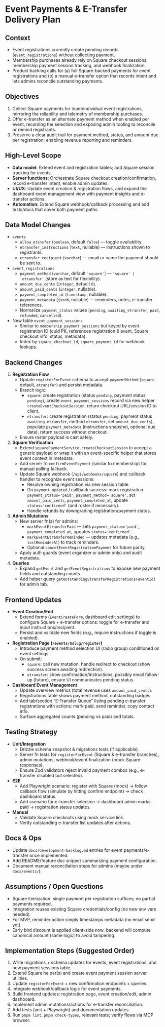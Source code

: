 # Event Payments & E-Transfer Delivery Plan

## Context

- Event registrations currently create pending records (`event_registrations`) without collecting payment.
- Membership purchases already rely on Square checkout sessions, membership payment session tracking, and webhook finalization.
- Product backlog calls for (a) full Square-backed payments for event registrations and (b) a manual e-transfer option that records intent and lets admins reconcile outstanding payments.

## Objectives

1. Collect Square payments for team/individual event registrations, mirroring the reliability and telemetry of membership purchases.
2. Offer e-transfer as an alternate payment method when enabled per event, recording the selection and exposing admin tooling to reconcile or remind registrants.
3. Preserve a clear audit trail for payment method, status, and amount due per registration, enabling revenue reporting and reminders.

## High-Level Scope

- **Data model**: Extend event and registration tables; add Square session tracking for events.
- **Server functions**: Orchestrate Square checkout creation/confirmation, record e-transfer intent, enable admin updates.
- **UI/UX**: Update event creation & registration flows, and expand the dashboard event management view with payment insights and e-transfer actions.
- **Automation**: Extend Square webhook/callback processing and add tests/docs that cover both payment paths.

## Data Model Changes

- `events`
  - `allow_etansfer` (`boolean`, default `false`) — toggle availability.
  - `etransfer_instructions` (`text`, nullable) — instructions shown to registrants.
  - `etransfer_recipient` (`varchar`) — email or name the payment should be sent to.
- `event_registrations`
  - `payment_method` (`varchar`, default `'square'`) — `'square' | 'etransfer'` (store as text for flexibility).
  - `amount_due_cents` (`integer`, default `0`).
  - `amount_paid_cents` (`integer`, nullable).
  - `payment_completed_at` (`timestamp`, nullable).
  - `payment_metadata` (`jsonb`, nullable) — reminders, notes, e-transfer references.
  - Normalize `payment_status` values (`pending`, `awaiting_etransfer`, `paid`, `refunded`, `cancelled`).
- New table `event_payment_sessions`
  - Similar to `membership_payment_sessions` but keyed by event registration ID (cuid PK, references registration & event, Square checkout info, status, metadata).
  - Index by `square_checkout_id`, `square_payment_id` for webhook lookups.

## Backend Changes

1. **Registration Flow**
   - Update `registerForEvent` schema to accept `paymentMethod` (`square` default, `etransfer`) and persist metadata.
   - Branch logic:
     - `square`: create registration (status `pending`, payment status `pending`), create `event_payment_sessions` record via new helper `createEventCheckoutSession`, return checkout URL/session ID to client.
     - `etransfer`: create registration (status `pending`, payment status `awaiting_etransfer`, method `etransfer`, set `amount_due_cents`), populate `payment_metadata` (instructions snapshot, optional due date), return success without checkout.
   - Ensure roster payload is cast safely.
2. **Square Verification**
   - Extend `squarePaymentService.createCheckoutSession` to accept a generic payload or wrap it with an event-specific helper that stores event context in metadata.
   - Add server fn `confirmEventPayment` (similar to membership) for manual polling fallback.
   - Update Square webhook (`/api/webhooks/square`) and callback handler to recognize event sessions:
     - Resolve owning registration via new session table.
     - On `payment.updated` / callback success: mark registration `payment_status='paid'`, `payment_method='square'`, set `amount_paid_cents`, `payment_completed_at`, update `status='confirmed'` (and roster if necessary).
     - Handle refunds by downgrading registration/payment status.
3. **Admin Mutations**
   - New server fn(s) for admins:
     - `markEventEtransferPaid` — sets `payment_status='paid'`, `payment_completed_at`, updates `status='confirmed'`.
     - `markEventEtransferReminded` — updates metadata (e.g., `lastReminderAt`) to track reminders.
     - Optional `cancelEventRegistrationPayment` for future parity.
   - Apply auth guards (event organizer or admin only) and audit metadata.
4. **Queries**
   - Expand `getEvent` and `getEventRegistrations` to expose new payment fields and outstanding counts.
   - Add helper query `getOutstandingEtransferRegistrations(eventId)` for admin tab.

## Frontend Updates

- **Event Creation/Edit**
  - Extend forms (`EventCreateForm`, dashboard edit settings) to configure Square + e-transfer options: toggle for e-transfer and input instructions/recipient.
  - Persist and validate new fields (e.g., require instructions if toggle is enabled).
- **Registration Page (`/events/$slug/register`)**
  - Introduce payment method selection UI (radio group) conditioned on event settings.
  - On submit:
    - `square`: call new mutation, handle redirect to checkout (show success screen awaiting redirection).
    - `etransfer`: show confirmation/instructions, possibly email follow-up (future), ensure UI communicates pending status.
- **Dashboard Event Management**
  - Update overview metrics (total revenue uses `amount_paid_cents`).
  - Registrations table shows payment method, outstanding badges.
  - Add tab/section “E-Transfer Queue” listing pending e-transfer registrations with actions: mark paid, send reminder, copy contact info.
  - Surface aggregated counts (pending vs paid) and totals.

## Testing Strategy

- **Unit/Integration**
  - Drizzle schema snapshot & migrations tests (if applicable).
  - Server fn tests for `registerForEvent` (Square & e-transfer branches), admin mutations, webhook/event finalization (mock Square responses).
  - Ensure Zod validators reject invalid payment combos (e.g., e-transfer disabled but selected).
- **E2E**
  - Add Playwright scenario: register with Square (mock) → follow callback flow (simulate by hitting confirm endpoint) → check dashboard status.
  - Add scenario for e-transfer selection → dashboard admin marks paid → registration status updates.
- **Manual**
  - Validate Square checkouts using mock service link.
  - Verify outstanding e-transfer list updates after actions.

## Docs & Ops

- Update `docs/development-backlog.md` entries for event payments/e-transfer once implemented.
- Add README/feature doc snippet summarizing payment configuration.
- Document manual reconciliation steps for admins (maybe under `docs/events/`).

## Assumptions / Open Questions

- Square itemization: single payment per registration suffices; no partial payments required.
- Integration reuses existing Square credentials/config (no new env vars needed).
- For MVP, reminder action simply timestamps metadata (no email send yet).
- Early bird discount is applied client-side now; backend will compute canonical amount (same logic) to avoid tampering.

## Implementation Steps (Suggested Order)

1. Write migrations + schema updates for events, event registrations, and new payment sessions table.
2. Extend Square helper(s) and create event payment session server utilities.
3. Update `registerForEvent` + new confirmation endpoints + queries.
4. Integrate webhook/callback logic for event payments.
5. Build frontend updates: registration page, event creation/edit, admin dashboard.
6. Implement admin mutations/actions for e-transfer reconciliation.
7. Add tests (unit + Playwright) and documentation updates.
8. Run `pnpm lint`, `pnpm check-types`, relevant tests; verify flows via MCP browser.
